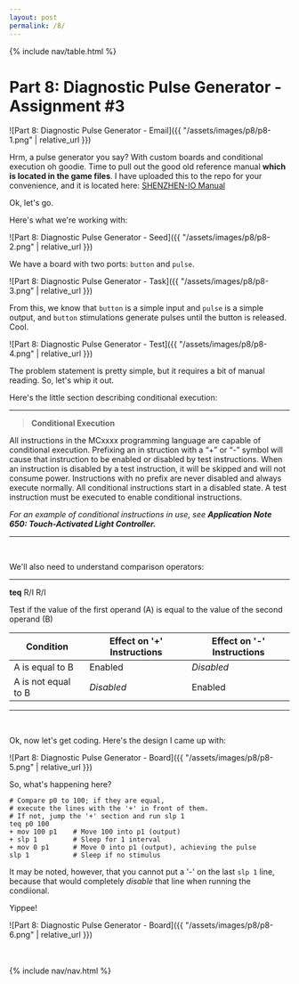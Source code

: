 ```yaml
---
layout: post
permalink: /8/
---
```


{% include nav/table.html %}

# Part 8: Diagnostic Pulse Generator - Assignment #3

![Part 8: Diagnostic Pulse Generator - Email]({{ "/assets/images/p8/p8-1.png" | relative_url }})

Hrm, a pulse generator you say? With custom boards and conditional execution oh goodie. Time to pull out the good old reference manual **which is located in the game files**. 
I have uploaded this to the repo for your convenience, and it is located here: [SHENZHEN-IO Manual](https://github.com/Parallaxes/shenzhen-io/blob/main/assets/misc/SHENZHEN-IO_Manual_(English).pdf)

Ok, let's go.

Here's what we're working with:

![Part 8: Diagnostic Pulse Generator - Seed]({{ "/assets/images/p8/p8-2.png" | relative_url }})

We have a board with two ports: `button` and `pulse`. 

![Part 8: Diagnostic Pulse Generator - Task]({{ "/assets/images/p8/p8-3.png" | relative_url }})

From this, we know that `button` is a simple input and `pulse` is a simple output, and `button` stimulations generate pulses until the button is released. Cool.

![Part 8: Diagnostic Pulse Generator - Test]({{ "/assets/images/p8/p8-4.png" | relative_url }})

The problem statement is pretty simple, but it requires a bit of manual reading. So, let's whip it out.

Here's the little section describing conditional execution:

***

> **Conditional Execution**

All instructions in the MCxxxx programming language are capable of conditional execution. Prefixing an in
struction with a “+” or “-” symbol will cause that instruction to be enabled or disabled by test instructions. When an 
instruction is disabled by a test instruction, it will be skipped and will not consume power. Instructions with no prefix 
are never disabled and always execute normally. All conditional instructions start in a disabled state. A test instruction 
must be executed to enable conditional instructions. 

*For an example of conditional instructions in use, see **Application Note 650: Touch-Activated Light Controller.***

***

<br>

We'll also need to understand comparison operators:

***

**teq** R/I R/I

Test if the value of the first operand (A) is equal to the value of the second operand (B)

| **Condition**       | **Effect on '+' Instructions** | **Effect on '-' Instructions** |
|---------------------|--------------------------------|--------------------------------|
| A is equal to B     | Enabled                        | _Disabled_                     |
| A is not equal to B | _Disabled_                     | Enabled                        |

***

<br>

Ok, now let's get coding. Here's the design I came up with:

![Part 8: Diagnostic Pulse Generator - Board]({{ "/assets/images/p8/p8-5.png" | relative_url }})

So, what's happening here?

```assembly
# Compare p0 to 100; if they are equal, 
# execute the lines with the '+' in front of them.
# If not, jump the '+' section and run slp 1 
teq p0 100      
+ mov 100 p1    # Move 100 into p1 (output)
+ slp 1         # Sleep for 1 interval
+ mov 0 p1      # Move 0 into p1 (output), achieving the pulse
slp 1           # Sleep if no stimulus
```

It may be noted, however, that you cannot put a '-' on the last `slp 1` line, because that would completely _disable_ that line when running the condiional.

Yippee!

![Part 8: Diagnostic Pulse Generator - Board]({{ "/assets/images/p8/p8-6.png" | relative_url }})

<br>
<br>
{% include nav/nav.html %}